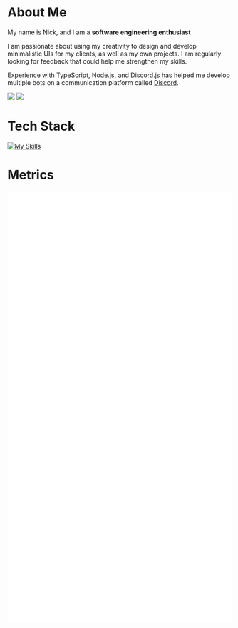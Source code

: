 # About Me
My name is Nick, and I am a **software engineering enthusiast**

I am passionate about using my creativity to design and develop minimalistic UIs for my clients, as well as my own projects. I am regularly looking for feedback that could help me strengthen my skills.

Experience with TypeScript, Node.js, and Discord.js has helped me develop multiple bots on a communication platform called [Discord](https://discord.com/).

[![](https://skillicons.dev/icons?i=stackoverflow)](https://stackoverflow.com/users/19244184)
[![](https://skillicons.dev/icons?i=discord)](https://discord.com/users/556206370429599755)

# Tech Stack
[![My Skills](https://skillicons.dev/icons?i=js,ts,rust,css,html,nodejs,mongodb,git)](https://skillicons.dev)

# Metrics

![Metrics](https://github.com/Archasion/Archasion/blob/main/github-metrics.svg)
